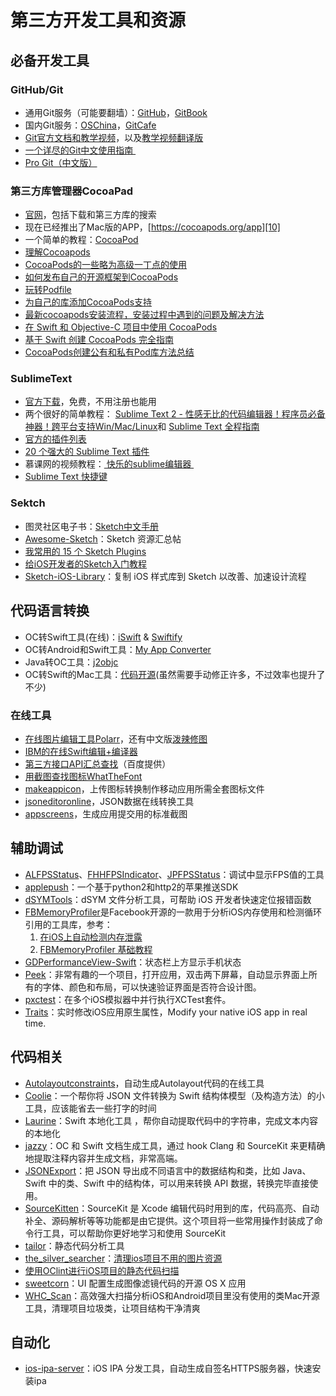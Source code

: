# 第三方开发工具和资源
## 必备开发工具
### GitHub/Git
- 通用Git服务（可能要翻墙）：[GitHub][1]，[GitBook][2]
- 国内Git服务：[OSChina][3]，[GitCafe][4]
- [Git官方文档和教学视频][5]，以及[教学视频翻译版][6]
- [一个详尽的Git中文使用指南 ][7]
- [Pro Git（中文版）][8]

### 第三方库管理器CocoaPad
- [官网][9]，包括下载和第三方库的搜索
- 现在已经推出了Mac版的APP，[https://cocoapods.org/app][10]
- 一个简单的教程：[CocoaPod][11]
- [理解Cocoapods][12]
- [CocoaPods的一些略为高级一丁点的使用][13]
- [如何发布自己的开源框架到CocoaPods][14]
- [玩转Podfile][15]
- [为自己的库添加CocoaPods支持][16]
- [最新cocoapods安装流程，安装过程中遇到的问题及解决方法][17]
- [在 Swift 和 Objective-C 项目中使用 CocoaPods][18]
- [基于 Swift 创建 CocoaPods 完全指南][19]
- [CocoaPods创建公有和私有Pod库方法总结][20]

### SublimeText
- [官方下载][21]，免费，不用注册也能用
- 两个很好的简单教程：
[Sublime Text 2 - 性感无比的代码编辑器！程序员必备神器！跨平台支持Win/Mac/Linux][22]和
[Sublime Text 全程指南][23]
- [官方的插件列表][24]
- [20 个强大的 Sublime Text 插件][25]
- 慕课网的视频教程：[ 快乐的sublime编辑器 ][26]
- [Sublime Text 快捷键][27]

### Sektch
- 图灵社区电子书：[Sketch中文手册][28]
- [Awesome-Sketch][29]：Sketch 资源汇总帖
- [我常用的 15 个 Sketch Plugins][30]
- [给iOS开发者的Sketch入门教程][31]
- [Sketch-iOS-Library][32]：复制 iOS 样式库到 Sketch 以改善、加速设计流程

## 代码语言转换
- OC转Swift工具(在线)：[iSwift][33] & [Swiftify][34]
- OC转Android和Swift工具：[My App Converter][35]
- Java转OC工具：[j2objc][36]
- OC转Swift的Mac工具：[代码开源][37](虽然需要手动修正许多，不过效率也提升了不少)

### 在线工具
- [在线图片编辑工具Polarr][38]，还有中文版[泼辣修图][39]
- [IBM的在线Swift编辑+编译器][40]
- [第三方接口API汇总查找][41]（百度提供）
- [用截图查找图标WhatTheFont][42]
- [makeappicon][43]，上传图标转换制作移动应用所需全套图标文件
- [jsoneditoronline][44]，JSON数据在线转换工具
- [appscreens][45]，生成应用提交用的标准截图

## 辅助调试
- [ALFPSStatus][46]、[FHHFPSIndicator][47]、[JPFPSStatus][48]：调试中显示FPS值的工具
- [applepush][49]：一个基于python2和http2的苹果推送SDK
- [dSYMTools][50]：dSYM 文件分析工具，可帮助 iOS 开发者快速定位报错函数
- [FBMemoryProfiler][51]是Facebook开源的一款用于分析iOS内存使用和检测循环引用的工具库，参考：
	1. [在iOS上自动检测内存泄露][52]
	2. [FBMemoryProfiler 基础教程][53]
 - [GDPerformanceView-Swift][54]：状态栏上方显示手机状态
- [Peek][55]：非常有趣的一个项目，打开应用，双击两下屏幕，自动显示界面上所有的字体、颜色和布局，可以快速验证界面是否符合设计图。
- [pxctest][56]：在多个iOS模拟器中并行执行XCTest套件。
- [Traits][57]：实时修改iOS应用原生属性，Modify your native iOS app in real time. 

## 代码相关
- [Autolayoutconstraints][58]，自动生成Autolayout代码的在线工具
- [Coolie][59]：一个帮你将 JSON 文件转换为 Swift 结构体模型（及构造方法）的小工具，应该能省去一些打字的时间
- [Laurine][60]：Swift 本地化工具 ，帮你自动提取代码中的字符串，完成文本内容的本地化
- [jazzy][61]：OC 和 Swift 文档生成工具，通过 hook Clang 和 SourceKit 来更精确地提取注释内容并生成文档，非常高端。
- [JSONExport][62]：把 JSON 导出成不同语言中的数据结构和类，比如 Java、Swift 中的类、Swift 中的结构体，可以用来转换 API 数据，转换完毕直接使用。
- [SourceKitten][63]：SourceKit 是 Xcode 编辑代码时用到的库，代码高亮、自动补全、源码解析等等功能都是由它提供。这个项目将一些常用操作封装成了命令行工具，可以帮助你更好地学习和使用 SourceKit
- [tailor][64]：静态代码分析工具
- [the\_silver\_searcher][65]：[清理ios项目不用的图片资源][66]
- [使用OClint进行iOS项目的静态代码扫描][67]
- [sweetcorn][68]：UI 配置生成图像滤镜代码的开源 OS X 应用
- [WHC\_Scan][69]：高效强大扫描分析iOS和Android项目里没有使用的类Mac开源工具，清理项目垃圾类，让项目结构干净清爽

## 自动化
- [ios-ipa-server][70]：iOS IPA 分发工具，自动生成自签名HTTPS服务器，快速安装ipa


[1]:	https://github.com
[2]:	www.gitbook.com
[3]:	http://git.oschina.net
[4]:	www.gitcafe.com
[5]:	https://git-scm.com/doc
[6]:	http://www.nowcoder.com/courses/2
[7]:	https://github.com/xirong/my-git/blob/master/how-to-use-github.md
[8]:	http://git.oschina.net/progit/index.html
[9]:	https://cocoapods.org
[10]:	https://cocoapods.org/app
[11]:	http://conanwhf.gitcafe.io/2015/09/20/CocoaPod/
[12]:	https://segmentfault.com/a/1190000005041357 "理解Cocoapods"
[13]:	http://supermao.cn/cocoapodsde-xie-lue-wei-gao-ji-ding-dian-de-shi-yong/
[14]:	http://www.jianshu.com/p/32ba94d41861 "如何发布自己的开源框架到CocoaPods"
[15]:	http://www.cnblogs.com/Mr-ios/p/5310666.html "玩转Podfile"
[16]:	http://www.saitjr.com/ios/ios-trunk-cocoapods.html
[17]:	http://www.cnblogs.com/guanshenbao/p/5534578.html "最新cocoapods安装流程，安装过程中遇到的问题及解决方法"
[18]:	http://swift.gg/2016/07/13/using-cocoapods-in-your-swift-and-objective-c-projects/ "在 Swift 和 Objective-C 项目中使用 CocoaPods"
[19]:	http://swift.gg/2016/12/15/cocoapods-making-guide/ "基于 Swift 创建 CocoaPods 完全指南"
[20]:	https://segmentfault.com/a/1190000007947371 "CocoaPods创建公有和私有Pod库方法总结"
[21]:	http://www.sublimetext.com/2
[22]:	http://www.iplaysoft.com/sublimetext.html
[23]:	http://lucida.me/blog/sublime-text-complete-guide/
[24]:	https://github.com/SublimeText
[25]:	http://www.oschina.net/translate/20-powerful-sublimetext-plugins
[26]:	http://www.imooc.com/learn/333
[27]:	https://github.com/liveNo/Sublime-Tutorial
[28]:	http://www.ituring.com.cn/book/1305
[29]:	https://gitcafe.com/riku/Awesome-Sketch
[30]:	https://qdan.me/list/VKzzo-KQHDlHHX5P
[31]:	http://www.jianshu.com/p/45eef5465185 "给iOS开发者的Sketch入门教程"
[32]:	https://github.com/bgian/Sketch-iOS-Library "Sketch-iOS-Library"
[33]:	http://iswift.org/try
[34]:	https://objectivec2swift.com/#/converter/code
[35]:	http://t.cn/Rzpk0D4 "My App Converter"
[36]:	https://github.com/google/j2objc "j2objc"
[37]:	https://github.com/yahoojapan/objc2swift "objc2swift"
[38]:	https://v3.polarr.co/#
[39]:	http://www.polaxiong.com/editor
[40]:	http://swiftlang.ng.bluemix.net/#/repl
[41]:	http://apistore.baidu.com/astore/index
[42]:	https://www.myfonts.com/WhatTheFont/
[43]:	http://makeappicon.com
[44]:	http://jsoneditoronline.org
[45]:	https://appscreens.io
[46]:	https://github.com/wybflb/ALFPSStatus "ALFPSStatus"
[47]:	https://github.com/jvjishou/FHHFPSIndicator "FHHFPSIndicator"
[48]:	https://github.com/joggerplus/JPFPSStatus "JPFPSStatus"
[49]:	https://github.com/yubang/applepush "applepush"
[50]:	https://github.com/answer-huang/dSYMTools "dSYMTools"
[51]:	https://github.com/facebook/FBMemoryProfiler "FBMemoryProfiler"
[52]:	http://ifujun.com/yi-wen-zai-iosshang-zi-dong-jian-ce-nei-cun-xie-lu/ "[译文]在iOS上自动检测内存泄露"
[53]:	http://ifujun.com/fbmemoryprofiler-shi-yong-ji-chu-jiao-cheng/
[54]:	https://github.com/dani-gavrilov/GDPerformanceView-Swift "GDPerformanceView-Swift"
[55]:	https://github.com/shaps80/Peek "Peek"
[56]:	https://github.com/plu/pxctest "pxctest"
[57]:	https://github.com/krzysztofzablocki/Traits "Traits"
[58]:	https://autolayoutconstraints.com
[59]:	https://github.com/nixzhu/Coolie "Coolie"
[60]:	https://github.com/JiriTrecak/Laurine "Laurine"
[61]:	https://github.com/realm/jazzy "jazzy"
[62]:	https://github.com/Ahmed-Ali/JSONExport "JSONExport"
[63]:	https://github.com/jpsim/SourceKitten "SourceKitten"
[64]:	https://github.com/sleekbyte/tailor "tailor"
[65]:	https://github.com/ggreer/the_silver_searcher "the_silver_searcher"
[66]:	https://segmentfault.com/a/1190000004852744 "清理ios项目不用的图片资源"
[67]:	http://blog.yourtion.com/static-code-analysis-ios-using-oclint.html
[68]:	https://github.com/FlexMonkey/sweetcorn "sweetcorn"
[69]:	https://github.com/netyouli/WHC_Scan "WHC_Scan"
[70]:	https://github.com/bumaociyuan/ios-ipa-server "ios-ipa-server"